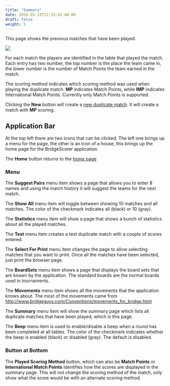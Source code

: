 ```yaml
---
title: "Summary"
date: 2018-05-19T22:33:43-04:00
draft: false
weight: 5
---
```



This page shows the previous matches that have been played.

<div class="withBorder">

<img src="../images/gen/Duplicate/ListDuplicate.png" />

</div>

For each match the players are identified in the table that played the match.  Each entry has two number, the top number is the place the team came in, the lower number is the number of Match Points the team earned in the match.

The scoring method indicates which scoring method was used when playing the duplicate match.  **MP** indicates Match Points, while **IMP** indicates International Match Points.  Currently only Match Points is supported.

Clicking the **New** button will create a [new duplicate match](new.html).  It will create a match with **MP** scoring.

## Application Bar

At the top left there are two icons that can be clicked.  The left one brings up a menu for the page, the other is an icon of a house, this brings up the home page for the BridgeScorer application.

The **Home** button returns to the [home page](../home.html)

### Menu

The **Suggest Pairs** menu item shows a page that allows you to enter 8 names and using the match history it will suggest the teams for the next match.

The **Show All** menu item will toggle between showing 10 matches and all matches.  The color of the checkmark indicates all (black) or 10 (gray).

The **Statistics** menu item will show a page that shows a bunch of statistics about all the played matches.

The **Test** menu item creates a test duplicate match with a couple of scores entered.

The **Select For Print** menu item changes the page to allow selecting matches that you want to print.  Once all the matches have been selected, just print the browser page.

The **BoardSets** menu item shows a page that displays the board sets that are known by the application.  The standard boards are the normal boards used in tournaments.

The **Movements** menu item shows all the movements that the application knows about.  The most of the movements came from http://www.bridgeguys.com/Conventions/movements_for_bridge.html

The **Summary** menu item will show the summary page which lists all duplicate matches that have been played, which is this page.

The **Beep** menu item is used to enable/disable a beep when a round has been completed at all tables.  The color of the checkmark indicates whether the beep is enabled (black) or disabled (gray).  The default is disabled.

### Button at Bottom

The **Played Scoring Method** button, which can also be **Match Points** or **International Match Points** identifies how the scores are displayed in the summary page.  This will not change the scoring method of the match, only show what the score would be with an alternate scoring method.
